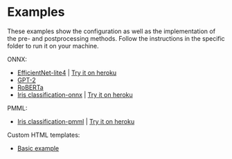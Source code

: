 # Examples

These examples show the configuration as well as the implementation of the pre- and postprocessing methods. Follow the instructions in the specific folder to run it on your machine.

ONNX:
- <a href="https://github.com/loki344/ml-starter/tree/master/backend/examples/efficientnet-lite4">EfficientNet-lite4</a> | <a href="https://ml-starter-efficientnet.herokuapp.com/">Try it on heroku</a>
- <a href="https://github.com/loki344/ml-starter/tree/master/backend/examples/gpt2">GPT-2</a>
- <a href="https://github.com/loki344/ml-starter/tree/master/backend/examples/roberta">RoBERTa</a>
- <a href="https://github.com/loki344/ml-starter/tree/master/backend/examples/iris-classification-onnx">Iris classification-onnx</a> | <a href="https://ml-starter-iris-onnx.herokuapp.com/">Try it on heroku</a>

PMML:
- <a href="https://github.com/loki344/ml-starter/tree/master/backend/examples/iris-classification-pmml">Iris classification-pmml</a> | <a href="https://ml-starter-iris-pmml.herokuapp.com/">Try it on heroku</a>


Custom HTML templates:
- <a href="https://github.com/loki344/ml-starter/tree/master/backend/examples/custom-frontend">Basic example</a>
